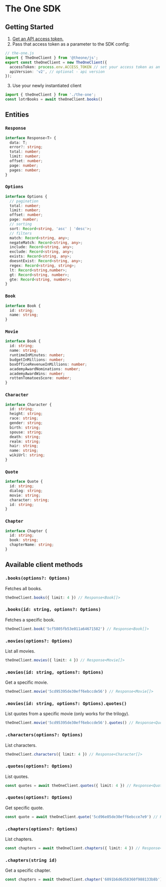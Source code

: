 
# The One SDK

## Getting Started

1. [Get an API access token.](https://the-one-api.dev/sign-up)
2. Pass that access token as a parameter to the SDK config:

```typescript
// the-one.js
import { TheOneClient } from '@theone/js';
export const theOneClient = new TheOneClient({
  accessToken: process.env.ACCESS_TOKEN // set your access token as an environment variable: https://nodejs.dev/en/learn/how-to-read-environment-variables-from-nodejs/
  apiVersion: 'v2', // optional - api version
});
```

3. Use your newly instantiated client

```typescript
import { theOneClient } from './the-one';
const lotrBooks = await theOneClient.books()
```

## Entities

### `Response`

```typescript
interface Response<T> {
  data: T;
  error?: string;
  total: number;
  limit: number;
  offset: number;
  page: number;
  pages: number;
}
```

### `Options`

```typescript
interface Options {
  // pagination
  total: number;
  limit: number;
  offset: number;
  page: number;
  // sorting
  sort: Record<string, 'asc' | 'desc'>;
  // filters
  match: Record<string, any>;
  negateMatch: Record<string, any>;
  include: Record<string, any>;
  exclude: Record<string, any>;
  exists: Record<string, any>;
  doesntExist: Record<string, any>;
  regex: Record<string, string>;
  lt: Record<string,number>;
  gt: Record<string, number>;
  gte: Record<string, number>;
}
```

### `Book`

```typescript
interface Book {
  id: string;
  name: string;
}
```

### `Movie`

```typescript
interface Book {
  id: string;
  name: string;
  runtimeInMinutes: number;
  budgetInMillions: number;
  boxOfficeRevenueInMillions: number;
  academyAwardNominations: number;
  academyAwardWins: number;
  rottenTomatoesScore: number;
}
```

### `Character`

```typescript
interface Character {
  id: string;
  height: string;
  race: string;
  gender: string;
  birth: string;
  spouse: string;
  death: string;
  realm: string;
  hair: string;
  name: string;
  wikiUrl: string;
}
```

### `Quote`

```typescript
interface Quote {
  id: string;
  dialog: string;
  movie: string;
  character: string;
  id: string;
}
```

### `Chapter`

```typescript
interface Chapter {
  id: string;
  book: string;
  chapterName: string;
}
```

## Available client methods

### `.books(options?: Options)`

Fetches all books.

```typescript
theOneClient.books({ limit: 4 }) // Response<Book[]>
```

### `.books(id: string, options?: Options)`

Fetches a specific book.

```typescript
theOneClient.book('5cf5805fb53e011a64671582') // Response<Book[]>
```

### `.movies(options?: Options)`

List all movies.

```typescript
theOneClient.movies({ limit: 4 }) // Response<Movie[]>
```

### `.movies(id: string, options?: Options)`

Get a specific movie.

```typescript
theOneClient.movie('5cd95395de30eff6ebccde56') // Response<Movie[]>
```

### `.movies(id: string, options?: Options).quotes()`

List quotes from a specific movie (only works for the trilogy).

```typescript
theOneClient.movie('5cd95395de30eff6ebccde56').quotes() // Response<Quote[]>
```

### `.characters(options?: Options)`

List characters.

```typescript
theOneClient.characters({ limit: 4 }) // Response<Character[]>
```


### `.quotes(options?: Options)`

List quotes.

```typescript
const quotes = await theOneClient.quotes({ limit: 4 }) // Response<Quote[]>
```

### `.quotes(options?: Options)`

Get specific quote.

```typescript
const quote = await theOneClient.quote('5cd96e05de30eff6ebcce7e9') // Response<Quote[]>
```

### `.chapters(options?: Options)`

List chapters.

```typescript
const chapters = await theOneClient.chapters({ limit: 4 }) // Response<Chapter[]>
```

### `.chapters(string id)`

Get a specific chapter.

```typescript
const chapters = await theOneClient.chapter('6091b6d6d58360f988133b8b')
```